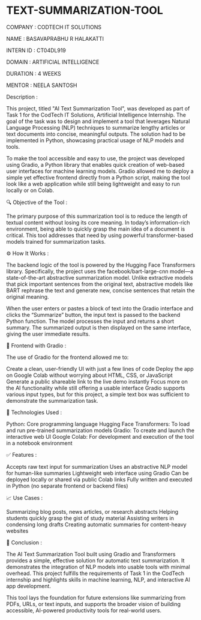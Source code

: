 # TEXT-SUMMARIZATION-TOOL

COMPANY : CODTECH IT SOLUTIONS

NAME : BASAVAPRABHU R HALAKATTI

INTERN ID : CT04DL919

DOMAIN : ARTIFICIAL INTELLIGENCE

DURATION : 4 WEEKS

MENTOR : NEELA SANTOSH

Description :

This project, titled "AI Text Summarization Tool", was developed as part of Task 1 for the CodTech IT Solutions, Artificial Intelligence Internship. The goal of the task was to design and implement a tool that leverages Natural Language Processing (NLP) techniques to summarize lengthy articles or text documents into concise, meaningful outputs. The solution had to be implemented in Python, showcasing practical usage of NLP models and tools.

To make the tool accessible and easy to use, the project was developed using Gradio, a Python library that enables quick creation of web-based user interfaces for machine learning models. Gradio allowed me to deploy a simple yet effective frontend directly from a Python script, making the tool look like a web application while still being lightweight and easy to run locally or on Colab.

🔍 Objective of the Tool :

The primary purpose of this summarization tool is to reduce the length of textual content without losing its core meaning. In today’s information-rich environment, being able to quickly grasp the main idea of a document is critical. This tool addresses that need by using powerful transformer-based models trained for summarization tasks.

⚙️ How It Works :

The backend logic of the tool is powered by the Hugging Face Transformers library. Specifically, the project uses the facebook/bart-large-cnn model—a state-of-the-art abstractive summarization model. Unlike extractive models that pick important sentences from the original text, abstractive models like BART rephrase the text and generate new, concise sentences that retain the original meaning.

When the user enters or pastes a block of text into the Gradio interface and clicks the “Summarize” button, the input text is passed to the backend Python function. The model processes the input and returns a short summary. The summarized output is then displayed on the same interface, giving the user immediate results.

🎨 Frontend with Gradio :

The use of Gradio for the frontend allowed me to:

Create a clean, user-friendly UI with just a few lines of code
Deploy the app on Google Colab without worrying about HTML, CSS, or JavaScript
Generate a public shareable link to the live demo instantly
Focus more on the AI functionality while still offering a usable interface
Gradio supports various input types, but for this project, a simple text box was sufficient to demonstrate the summarization task.

🧠 Technologies Used :

Python: Core programming language
Hugging Face Transformers: To load and run pre-trained summarization models
Gradio: To create and launch the interactive web UI
Google Colab: For development and execution of the tool in a notebook environment

✅ Features :

Accepts raw text input for summarization
Uses an abstractive NLP model for human-like summaries
Lightweight web interface using Gradio
Can be deployed locally or shared via public Colab links
Fully written and executed in Python (no separate frontend or backend files)

📈 Use Cases :

Summarizing blog posts, news articles, or research abstracts
Helping students quickly grasp the gist of study material
Assisting writers in condensing long drafts
Creating automatic summaries for content-heavy websites

📌 Conclusion :

The AI Text Summarization Tool built using Gradio and Transformers provides a simple, effective solution for automatic text summarization. It demonstrates the integration of NLP models into usable tools with minimal overhead. This project fulfills the requirements of Task 1 in the CodTech internship and highlights skills in machine learning, NLP, and interactive AI app development.

This tool lays the foundation for future extensions like summarizing from PDFs, URLs, or text inputs, and supports the broader vision of building accessible, AI-powered productivity tools for real-world users.
